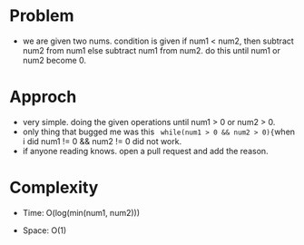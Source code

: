 # Problem
- we are given two nums. condition is given if num1 < num2, then subtract num2 from num1 else subtract num1 from num2. do this until
  num1 or num2 become 0. 

# Approch
- very simple. doing the given operations until num1 > 0 or num2 > 0. 
- only thing that bugged me was this ```  while(num1 > 0 && num2 > 0){ ```when i did num1 != 0 && num2 != 0 did not work.
- if anyone reading knows. open a pull request and add the reason.

# Complexity

- Time: O(log(min(num1, num2)))

- Space: O(1)